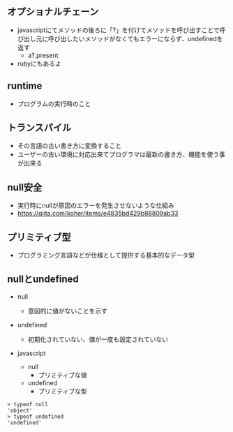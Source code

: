 ## オプショナルチェーン
- javascriptにてメソッドの後ろに「?」を付けてメソッドを呼び出すことで呼び出し元に呼び出したいメソッドがなくてもエラーにならず、undefinedを返す
  - a?.present
- rubyにもあるよ

## runtime
- プログラムの実行時のこと

## トランスパイル
- その言語の古い書き方に変換すること
- ユーザーの古い環境に対応出来てプログラマは最新の書き方、機能を使う事が出来る

## null安全
- 実行時にnullが原因のエラーを発生させないような仕組み
- https://qiita.com/koher/items/e4835bd429b88809ab33

## プリミティブ型
- プログラミング言語などが仕様として提供する基本的なデータ型

## nullとundefined
- null
  - 意図的に値がないことを示す
- undefined
  - 初期化されていない、値が一度も設定されていない

- javascript
  - null
    - プリミティブな値
  - undefined
    - プリミティブな型
```
> typeof null
'object'
> typeof undefined
'undefined'
```
